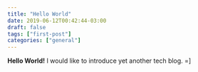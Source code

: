 ```yaml
---
title: "Hello World"
date: 2019-06-12T00:42:44-03:00
draft: false
tags: ["first-post"]
categories: ["general"]
---
```


**Hello World!** I would like to introduce yet another tech blog. =]
